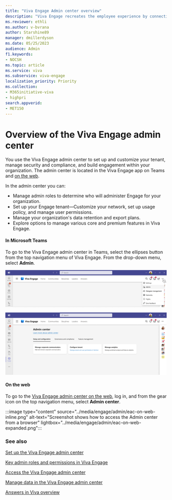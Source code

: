 ```yaml
---
title: "Viva Engage Admin center overview"
description: "Viva Engage recreates the employee experience by connecting people across the company, wherever and whenever they work, ensuring employees are included, engaged, and empowered."
ms.reviewer: ethli
ms.author: v-bvrana
author: Starshine89
manager: dmillerdyson
ms.date: 05/25/2023
audience: Admin
f1.keywords:
- NOCSH
ms.topic: article
ms.service: viva
ms.subservice: viva-engage
localization_priority: Priority
ms.collection:  
- M365initiative-viva
- highpri
search.appverid:
- MET150
---
```


# Overview of the Viva Engage admin center

You use the Viva Engage admin center to set up and customize your tenant, manage security and compliance, and build engagement within your organization. The admin center is located in the Viva Engage app on Teams and [on the web](https://www.yammer.com).

In the admin center you can:  

- Manage admin roles to determine who will administer Engage for your organization.
- Set up your Engage tenant—Customize your network, set up usage policy, and manage user permissions.
- Manage your organization's data retention and export plans.
- Explore options to manage various core and premium features in Viva Engage.  

#### In Microsoft Teams
To go to the Viva Engage admin center in Teams, select the ellipses button from the top navigation menu of Viva Engage. From the drop-down menu, select **Admin**.

[![Screenshot of the entrypoint into the Viva Engage admin center.](/viva/media/engage/admin/admin-entry-point.png)](/viva/media/engage/admin/admin-entry-point.png#lightbox)

[![Screenshot of the Viva Engage admin center experience for admins.](/viva/media/engage/admin/eac-entry-view.png)](/viva/media/engage/admin/eac-entry-view.png#lightbox)


#### On the web
To go to the [Viva Engage admin center on the web](https://www.yammer.com), log in, and from the gear icon on the top navigation menu, select **Admin center**.

:::image type="content" source="../media/engage/admin/eac-on-web-inline.png" alt-text="Screenshot shows how to access the Admin center from a browser" lightbox="../media/engage/admin/eac-on-web-expanded.png":::


### See also

[Set up the Viva Engage admin center](/viva/engage/eac-get-started)

[Key admin roles and permissions in Viva Engage](/viva/engage/eac-key-admin-roles-permissions)

[Access the Viva Engage admin center](/viva/engage/eac-as-access-eac)

[Manage data in the Viva Engage admin center](/viva/engage/eac-as-manage-data)

[Answers in Viva overview](/viva/engage/eac-answers-overview-setup)
